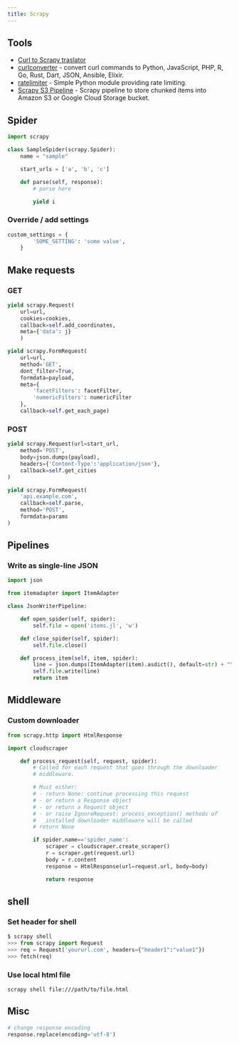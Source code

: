 ```yaml
---
title: Scrapy
---
```


## Tools
- [Curl to Scrapy traslator](https://michael-shub.github.io/curl2scrapy/)
- [curlconverter](https://curl.trillworks.com) - convert curl commands to Python, JavaScript, PHP, R, Go, Rust, Dart, JSON, Ansible, Elixir.
- [ratelimiter](https://github.com/RazerM/ratelimiter) - Simple Python module providing rate limiting.
- [Scrapy S3 Pipeline](https://github.com/orangain/scrapy-s3pipeline) - Scrapy pipeline to store chunked items into Amazon S3 or Google Cloud Storage bucket.

## Spider
```python
import scrapy

class SampleSpider(scrapy.Spider):
    name = "sample"

    start_urls = ['a', 'b', 'c']

    def parse(self, response):
        # parse here

        yield i
```

### Override / add settings
```python
custom_settings = {
        'SOME_SETTING': 'some value',
    }
```

## Make requests
### GET
```python
yield scrapy.Request(
    url=url,
    cookies=cookies,
    callback=self.add_coordinates,
    meta={'data': j}
    )
```

```python title="formdata"
yield scrapy.FormRequest(
    url=url,
    method='GET',
    dont_filter=True,
    formdata=payload,
    meta={
        'facetFilters': facetFilter,
        'numericFilters': numericFilter
    },
    callback=self.get_each_page)
```

### POST
```python
yield scrapy.Request(url=start_url,
    method='POST',
    body=json.dumps(payload),
    headers={'Content-Type':'application/json'},
    callback=self.get_cities
)
```

```python title="formdata"
yield scrapy.FormRequest(
    'api.example.com',
    callback=self.parse,
    method='POST',
    formdata=params
)
```

## Pipelines
### Write as single-line JSON
```python
import json

from itemadapter import ItemAdapter

class JsonWriterPipeline:

    def open_spider(self, spider):
        self.file = open('items.jl', 'w')

    def close_spider(self, spider):
        self.file.close()

    def process_item(self, item, spider):
        line = json.dumps(ItemAdapter(item).asdict(), default=str) + "\n"
        self.file.write(line)
        return item
```


## Middleware
### Custom downloader
```python title=middleware.py
from scrapy.http import HtmlResponse

import cloudscraper

    def process_request(self, request, spider):
        # Called for each request that goes through the downloader
        # middleware.

        # Must either:
        # - return None: continue processing this request
        # - or return a Response object
        # - or return a Request object
        # - or raise IgnoreRequest: process_exception() methods of
        #   installed downloader middleware will be called
        # return None

        if spider.name=='spider_name':
            scraper = cloudscraper.create_scraper()
            r = scraper.get(request.url)
            body = r.content
            response = HtmlResponse(url=request.url, body=body)

            return response
```

## shell
### Set header for shell
```python
$ scrapy shell
>>> from scrapy import Request
>>> req = Request('yoururl.com', headers={"header1":"value1"})
>>> fetch(req)
```

### Use local html file
```
scrapy shell file:///path/to/file.html
```


## Misc
```python
# change response encoding
response.replace(encoding='utf-8')
```
